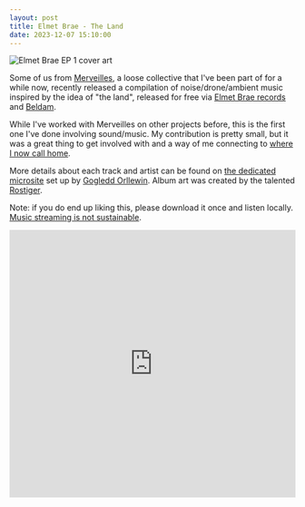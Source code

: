 ```yaml
---
layout: post
title: Elmet Brae - The Land
date: 2023-12-07 15:10:00
---
```


![Elmet Brae EP 1 cover art](/media/eb01.jpg)

Some of us from [Merveilles](https://merveilles.town), a loose collective that I've been part of for a while now, recently released a compilation of noise/drone/ambient music inspired by the idea of "the land", released for free via [Elmet Brae records](https://orllewin.github.io/elmet_brae/) and [Beldam](https://beldamrecords.bandcamp.com/).

While I've worked with Merveilles on other projects before, this is the first one I've done involving sound/music. My contribution is pretty small, but it was a great thing to get involved with and a way of me connecting to [where I now call home](https://tom.so/posts/wee-tour-of-p%C5%8Dneke/).

More details about each track and artist can be found on [the dedicated microsite](https://orllewin.github.io/elmet_brae/EB01/) set up by [Gogledd Orllewin](https://orllewin.github.io/). Album art was created by the talented [Rostiger](https://nchrs.xyz/). 

Note: if you do end up liking this, please download it once and listen locally. [Music streaming is not sustainable](https://www.factmag.com/2019/04/09/streaming-music-emissions-study/).

<iframe style="border: 0; width: 100%; height: 472px;" src="https://bandcamp.com/EmbeddedPlayer/album=2703462276/size=large/bgcol=ffffff/linkcol=333333/artwork=none/transparent=true/" seamless><a href="https://beldamrecords.bandcamp.com/album/elmet-brae-the-land">Elmet Brae: The Land by Beldam Records</a></iframe>